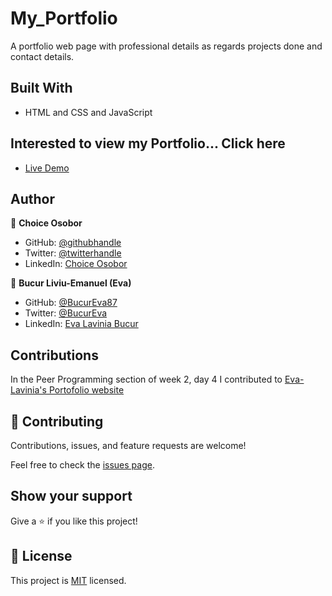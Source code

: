 # My_Portfolio

A portfolio web page with professional details as regards
projects done and contact details.

## Built With

- HTML and CSS and JavaScript

## Interested to view my Portfolio... Click here

- [Live Demo](https://techemprez-portfolio.netlify.app/)

## Author

👤 **Choice Osobor**

- GitHub: [@githubhandle](https://github.com/techEmprez)
- Twitter: [@twitterhandle](https://twitter.com/Suigeneriz_)
- LinkedIn: [Choice Osobor](https://www.linkedin.com/in/choice-osobor/)

👤 **Bucur Liviu-Emanuel (Eva)**

- GitHub: [@BucurEva87](https://github.com/BucurEva87)
- Twitter: [@BucurEva](https://twitter.com/BucurEva)
- LinkedIn: [Eva Lavinia Bucur](https://www.linkedin.com/in/eva-lavinia-bucur-89626b1b7)

## Contributions

In the Peer Programming section of week 2, day 4 I contributed to [Eva-Lavinia's Portofolio website](https://github.com/BucurEva87/Portofolio)

## 🤝 Contributing

Contributions, issues, and feature requests are welcome!

Feel free to check the [issues page](../../issues/).

## Show your support

Give a ⭐️ if you like this project!

## 📝 License

This project is [MIT](./MIT.md) licensed.
